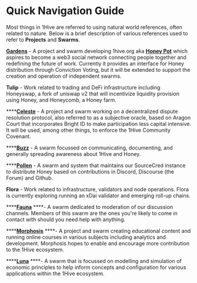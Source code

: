 # Quick Navigation Guide

Most things in 1Hive are referred to using natural world references, often related to nature. Below is a brief description of various references used to refer to **Projects** and **Swarms**.

[**Gardens**](../projects/gardens.md) - A project and swarm developing 1hive.org aka [**Honey Pot**](../projects/honey-pot/) which aspires to become a web3 social network connecting people together and redefining the future of work. Currently it provides an interface for Honey distribution through Conviction Voting, but it will be extended to support the creation and operation of independent swarms.

**Tulip** - Work related to trading and DeFi infrastructure including Honeyswap, a fork of uniswap v2 that will incentivize liquidity provision using Honey, and Honeycomb, a Honey farm.

\*\*\*\*[**Celeste**](../projects/celeste.md) - A project and swarm working on a decentralized dispute resolution protocol, also referred to as a subjective oracle, based on Aragon Court that incorporates Bright ID to make participation less capital intensive. It will be used, among other things, to enforce the 1Hive Community Covenant.

\*\*\*\*[**Buzz**](../swarms/buzz.md) - A swarm focussed on communicating, documenting, and generally spreading awareness about 1Hive and Honey.

\*\*\*\*[**Pollen**](../swarms/pollen.md) - A swarm and system that maintains our SourceCred instance to distribute Honey based on contributions in Discord, Discourse \(the Forum\) and Github.

**Flora** - Work related to infrastructure, validators and node operations. Flora is currently exploring running an xDai validator and emerging roll-up chains.

\*\*\*\*[**Fauna**](../swarms/fauna.md) ****- A swarm dedicated to moderation of our discussion channels. Members of this swarm are the ones you're likely to come in contact with should you need help with anything.

\*\*\*\*[**Morphosis**](../swarms/morphosis.md) ****- A project and swarm creating educational content and running online courses in various subjects including analytics and development. Morphosis hopes to enable and encourage more contribution to the 1Hive ecosystem.

\*\*\*\*[**Luna**](../swarms/luna.md) ****- A swarm that is focussed on modelling and simulation of economic principles to help inform concepts and configuration for various applications within the 1Hive ecosystem.

